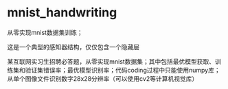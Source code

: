 # mnist_handwriting
从零实现mnist数据集训练；

这是一个典型的感知器结构，仅仅包含一个隐藏层

某互联网实习生招聘必答题，从零实现mnist数据集；其中包括最优模型获取、训练集和验证集错误率；最优模型识别率；代码coding过程中只能使用numpy库；从单个图像文件识别数字28x28分辨率（可以使用cv2等计算机视觉库）
